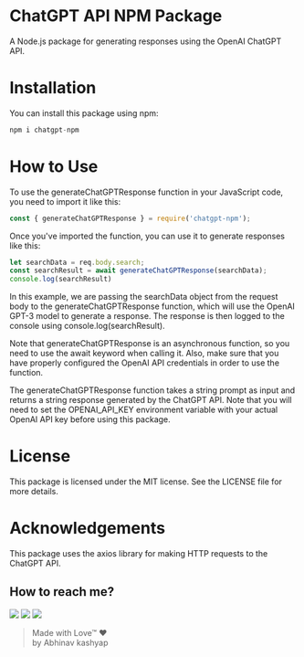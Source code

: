 # **ChatGPT API NPM Package**

A Node.js package for generating responses using the OpenAI ChatGPT API.

# **Installation**
You can install this package using npm:<br/>

```javascript
npm i chatgpt-npm
```

# **How to Use**
To use the generateChatGPTResponse function in your JavaScript code, you need to import it like this:

```javascript
const { generateChatGPTResponse } = require('chatgpt-npm');
```
Once you've imported the function, you can use it to generate responses like this:

```javascript
let searchData = req.body.search;
const searchResult = await generateChatGPTResponse(searchData);
console.log(searchResult)

```
In this example, we are passing the searchData object from the request body to the generateChatGPTResponse function, which will use the OpenAI GPT-3 model to generate a response. The response is then logged to the console using console.log(searchResult).

Note that generateChatGPTResponse is an asynchronous function, so you need to use the await keyword when calling it. Also, make sure that you have properly configured the OpenAI API credentials in order to use the function.


The generateChatGPTResponse function takes a string prompt as input and returns a string response generated by the ChatGPT API. Note that you will need to set the OPENAI_API_KEY environment variable with your actual OpenAI API key before using this package.

# License
This package is licensed under the MIT license. See the LICENSE file for more details.

# Acknowledgements
This package uses the axios library for making HTTP requests to the ChatGPT API.



## **How to reach me?**

<p align="left">
    <a href="https://github.com/quytechabhinav/MVC_Node_API/discussions" alt="github">
        <img src="https://img.shields.io/badge/github-%F0%9F%91%A8%F0%9F%92%BB-yellowgreen" /></a>
    <a href="https://www.linkedin.com/in/brainbenchabhinav/" alt="linkedin">
        <img src="https://img.shields.io/badge/linked-%F0%9F%91%A8%F0%9F%92%BB-orange" /></a>
    <a href="https://www.npmjs.com/package/chatgpt-npm" alt="npmjs.com">
        <img src="https://img.shields.io/badge/npm-%F0%9F%91%A8%F0%9F%92%BB-yellowgreen" /></a>
</p>



>Made with Love™ ❤️ <br>
>by Abhinav kashyap 
